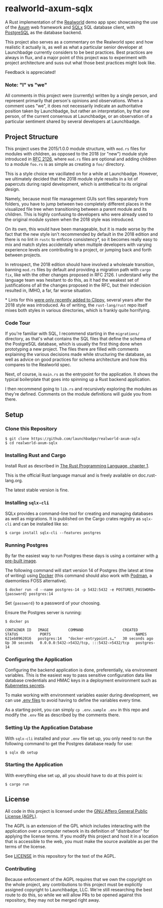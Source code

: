 # realworld-axum-sqlx
A Rust implementation of the [Realworld] demo app spec showcasing the use of the [Axum] web framework and [SQLx]
SQL database client, with [PostgreSQL] as the database backend.

This project also serves as a commentary on the Realworld spec and how realistic it actually is, as well as
what a particular senior developer at Launchbadge currently considers to be best practices. Best practices are always
in flux, and a major point of this project was to experiment with project architecture and suss out what those
best practices might look like.

Feedback is appreciated!

### Note: "I" vs "we"

All comments in this project were (currently) written by a single person, and represent primarily that person's opinions
and observations. When a comment uses "we", it does not necessarily indicate an authoritative position taken by 
Launchbadge, but rather an interpretation, by that one person, of the current consensus at Launchbadge, 
or an observation of a particular sentiment shared by several developers at Launchbadge.

[Realworld]: https://gothinkster.github.io/realworld/
[Axum]: https://github.com/tokio-rs/axum/
[SQLX]: https://github.com/launchbadge/sqlx/
[PostgreSQL]: https://www.postgresql.org/

## Project Structure

This project uses the 2015/1.0.0 module structure, with `mod.rs` files for modules with children,
as opposed to the 2018 (or "new") module style introduced in [RFC 2126], where `mod.rs` files are optional
and adding children to a module `foo.rs` is as simple as creating a `foo/` directory. 

This is a style choice we vacillated on for a while at Launchbadge. However, we ultimately decided that the 2018
module style results in a lot of papercuts during rapid development, which is antithetical to its original design.

Namely, because most file management GUIs sort files separately from folders, you have to jump between two completely
different places in the visualized file tree when transitioning between a parent module and its children. This is highly
confusing to developers who were already used to the original module system when the 2018 style was introduced.

On its own, this would have been manageable, but it is made worse by the fact that the new style isn't
recommended by default in the 2018 edition and there is no lint in `rustc` to enforce consistency*, so it becomes really 
easy to mix and match styles accidentally when multiple developers with varying experience levels are contributing to a 
project, or jumping back and forth between projects.

In retrospect, the 2018 edition should have involved a wholesale transition, banning `mod.rs` files by default and
providing a migration path with `cargo fix`, like with the other changes proposed in RFC 2126. 
I understand why the language team was hesitant to do this, as it had the weakest set of justifications of all
the changes proposed in the RFC, but their indecision resulted in, IMHO, a far, far worse situation.

\* Lints for this [were only recently added to Clippy][Clippy mod_module_files], 
several years after the 2018 style was introduced. As of writing, the `rust-lang/rust` repo itself mixes both
styles in various directories, which is frankly quite horrifying.

[RFC 2126]: https://github.com/rust-lang/rfcs/blob/master/text/2126-path-clarity.md#the-modrs-file
[Clippy mod_module_files]: https://github.com/rust-lang/rust-clippy/blob/master/clippy_lints/src/module_style.rs#L35

### Code Tour

If you're familiar with SQL, I recommend starting in the `migrations/` directory, as that's what contains the SQL files
that define the schema of the PostgreSQL database, which is usually the first thing done when prototyping a new project. 
The files there are filled with comments explaining the various decisions made while structuring the database,
as well as advice on good practices for schema architecture and how this compares to the Realworld spec.

Next, of course, is `main.rs` as the entrypoint for the application. It shows the typical boilerplate that goes
into spinning up a Rust backend application.

I then recommend going to `lib.rs` and recursively exploring the modules as they're defined.
Comments on the module definitions will guide you from there.

[`clap`]: https://github.com/clap-rs/clap/

## Setup

### Clone this Repository

```shell
$ git clone https://github.com/launchbadge/realworld-axum-sqlx
$ cd realworld-axum-sqlx
```

### Installing Rust and Cargo

Install Rust as described in [The Rust Programming Language, chapter 1](https://doc.rust-lang.org/book/ch01-01-installation.html).

This is the official Rust language manual and is freely available on doc.rust-lang.org.

The latest stable version is fine.


### Installing `sqlx-cli`

SQLx provides a command-line tool for creating and managing databases as well as migrations. It is published
on the Cargo crates registry as `sqlx-cli` and can be installed like so:

```shell
$ cargo install sqlx-cli --features postgres
```

### Running Postgres

By far the easiest way to run Postgres these days is using a container with [a pre-built image][docker-postgres].

The following command will start version 14 of Postgres (the latest at time of writing) using [Docker] 
(this command should also work with [Podman], a daemonless FOSS alternative).

```shell
$ docker run -d --name postgres-14 -p 5432:5432 -e POSTGRES_PASSWORD={password} postgres:14
```

Set `{password}` to a password of your choosing.

Ensure the Postgres server is running:
```shell
$ docker ps
```
```shell
CONTAINER ID   IMAGE         COMMAND                  CREATED          STATUS          PORTS                                       NAMES
621eb8962016   postgres:14   "docker-entrypoint.s…"   30 seconds ago   Up 30 seconds   0.0.0.0:5432->5432/tcp, :::5432->5432/tcp   postgres-14
```

[docker-postgres]: https://hub.docker.com/_/postgres
[Docker]: https://www.docker.com/
[Podman]: https://podman.io/

### Configuring the Application

Configuring the backend application is done, preferentially, via environment variables. This is the easiest way
to pass sensitive configuration data like database credentials and HMAC keys in a deployment environment such as 
[Kubernetes secrets].

To make working with environment variables easier during development, we can use [.env files] to avoid having
to define the variables every time.

As a starting point, you can simply `cp .env.sample .env` in this repo and modify the `.env` file as described by
the comments there.

[Kubernetes secrets]: https://kubernetes.io/docs/concepts/configuration/secret/
[.env files]: https://github.com/dotenv-rs/dotenv

### Setting Up the Application Database

With `sqlx-cli` installed and your `.env` file set up, you only need to run the following command to get the
Postgres database ready for use:

```
$ sqlx db setup
```

### Starting the Application

With everything else set up, all you should have to do at this point is:

```
$ cargo run
```

## License

All code in this project is licensed under the [GNU Affero General Public License (AGPL)][AGPL]. 

The AGPL is an extension of the GPL which includes interacting with the application over a computer network in its 
definition of "distribution" for applying the license terms. If you modify this project and host it in a location that
is accessible to the web, you must make the source available as per the terms of the license.

See [LICENSE](LICENSE) in this repository for the text of the AGPL.

[AGPL]: https://www.gnu.org/licenses/agpl-3.0.en.html

### Contributing

Because enforcement of the AGPL requires that we own the copyright on the whole project, any contributions
to this project must be explicitly assigned copyright to Launchbadge, LLC. We're still researching the best
route to do this, so while we will allow PRs to be opened against this repository, they may not be merged right away.
